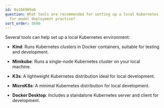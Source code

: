 ```yaml
---
id: 0a166909a0
question: What tools are recommended for setting up a local Kubernetes environment
  for model deployment practice?
sort_order: 3690
---
```


Several tools can help set up a local Kubernetes environment:

- **Kind**: Runs Kubernetes clusters in Docker containers, suitable for testing and development.

- **Minikube**: Runs a single-node Kubernetes cluster on your local machine.

- **K3s**: A lightweight Kubernetes distribution ideal for local development.

- **MicroK8s**: A minimal Kubernetes distribution for local development.

- **Docker Desktop**: Includes a standalone Kubernetes server and client for development.